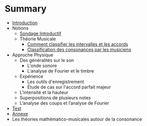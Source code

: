 # Summary

* [Introduction](README.md)
* Notions
   * [Sondage Introductif](chapitres/IA_sondage_introductif.md)
   * Théorie Musicale
       * [Comment classifier les intervalles et les accords](chapitres/IB1_comment_classifier_les_intervalles_et_les_accords.md)
       * [Classification des consonances par les musiciens](chapitres/IB2_classification_des_consonances_par_les_musiciens.md)
* Approche Physique
   * Des généralités sur le son
       * L'onde sonore
       * L'analyse de Fourier et le timbre
   * Expérience
       * Les outils d'enregistrement
       * Étude de cas sur l'accord parfait majeur
   * L’intensité et la hauteur
   * Superpositions de plusieurs notes
   * L’analyse des coups et l’analyse de Fourier
* [Test](test.md)
* [Annexe](annexe.md)
* Les théories mathématico-musicales autour de la consonance

